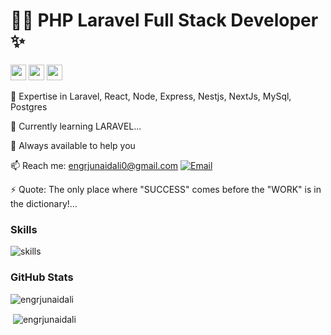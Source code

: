 <div class="center">
      <h1>👨‍💻 PHP Laravel Full Stack Developer ✨</h1>
      <p>
        <a href="https://twitter.com/junaidali113"><img src="https://img.shields.io/badge/twitter-%231DA1F2.svg?&style=for-the-badge&logo=twitter&logoColor=white" height="25"></a>
        <a href="https://www.linkedin.com/in/junaidali113/"><img src="https://img.shields.io/badge/linkedin-%230077B5.svg?&style=for-the-badge&logo=linkedin&logoColor=white" height="25"></a>
        <a href="https://www.instagram.com/engr.junaid.ali/"><img src="https://img.shields.io/badge/instagram-%23E4405F.svg?&style=for-the-badge&logo=instagram&logoColor=white" height="25"></a>
      </p>
      <p>👯 Expertise in Laravel, React, Node, Express, Nestjs, NextJs, MySql, Postgres</p>
      <p>🌱 Currently learning LARAVEL...</p>
      <p>💬 Always available to help you</p>
      <p>📫 Reach me: <a href="mailto:engrjunaidali0@gmail.com">engrjunaidali0@gmail.com</a>
<a href="mailto:haseebullahMemon@gmail.com"><img alt="Email" src="https://img.shields.io/badge/Email-HaseebullahMemon?style=flat-square&logo=gmail"></a> </p>
      <p>⚡ Quote: The only place where "SUCCESS" comes before the "WORK" is in the dictionary!...</p>
    </div>

### Skills
![skills](https://skillicons.dev/icons?i=html,css,js,ts,react,nextjs,redux,electron,materialui,tailwind,nodejs,express,nestjs,apollo,graphql,prisma,laravel,mysql,postgres,linux,bash,git,nginx,redis,docker,kubernetes,gitlab,unity,stackoverflow,vscode&theme=dark&perline=15)


### GitHub Stats

<p><img align="center" src="https://github-readme-streak-stats.herokuapp.com/?user=engrjunaidali&theme=tokyonight" alt="engrjunaidali" /></p>

<p>&nbsp;<img align="center" src="https://github-readme-stats.vercel.app/api?username=engrjunaidali&show_icons=true&locale=en&theme=tokyonight" alt="engrjunaidali" /></p>



<!--
**junaidali1/junaidali1** is a ✨ _special_ ✨ repository because its `README.md` (this file) appears on your GitHub profile.
[![Top Langs](https://github-readme-stats.vercel.app/api/top-langs/?username=engrjunaidali&theme=shades-of-purple&langs_count=8)](https://github.com/junaidali1/github-readme-stats)
-->
